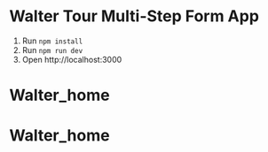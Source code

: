 # Walter Tour Multi-Step Form App

1. Run `npm install`
2. Run `npm run dev`
3. Open http://localhost:3000
# Walter_home
# Walter_home
